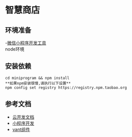 # 智慧商店   

## 环境准备   
-[微信小程序开发工具](https://developers.weixin.qq.com/miniprogram/dev/devtools/stable.html)   
node环境

## 安装依赖
```
cd miniprogram && npm install 
**如果npm安装很慢,请执行以下设置**  
npm config set registry https://registry.npm.taobao.org
```

## 参考文档
- [云开发文档](https://developers.weixin.qq.com/miniprogram/dev/wxcloud/basis/getting-started.html)
- [小程序开发](https://developers.weixin.qq.com/miniprogram/dev/framework/)
- [vant组件](https://youzan.github.io/vant-weapp/#/home)

